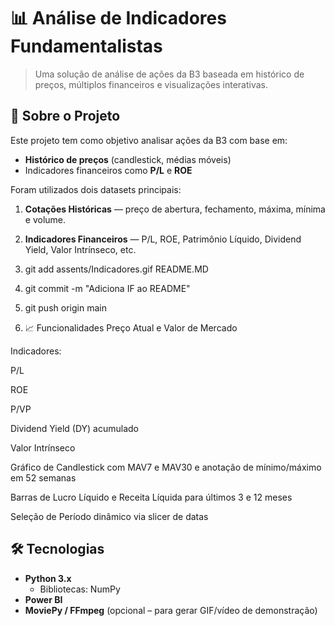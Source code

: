 # 📊 Análise de Indicadores Fundamentalistas

> Uma solução de análise de ações da B3 baseada em histórico de preços, múltiplos financeiros e visualizações interativas.
## 📝 Sobre o Projeto

Este projeto tem como objetivo analisar ações da B3 com base em:
- **Histórico de preços** (candlestick, médias móveis)  
- Indicadores financeiros como **P/L** e **ROE**  

Foram utilizados dois datasets principais:
1. **Cotações Históricas** — preço de abertura, fechamento, máxima, mínima e volume.  
2. **Indicadores Financeiros** — P/L, ROE, Patrimônio Líquido, Dividend Yield, Valor Intrínseco, etc.

3. git add assents/Indicadores.gif README.MD
4. git commit -m "Adiciona IF ao README"
5. git push origin main

6. 📈 Funcionalidades
Preço Atual e Valor de Mercado

Indicadores:

P/L

ROE

P/VP

Dividend Yield (DY) acumulado

Valor Intrínseco

Gráfico de Candlestick com MAV7 e MAV30 e anotação de mínimo/máximo em 52 semanas

Barras de Lucro Líquido e Receita Líquida para últimos 3 e 12 meses

Seleção de Período dinâmico via slicer de datas

## 🛠 Tecnologias

- **Python 3.x**  
  - Bibliotecas: NumPy  
- **Power BI**  
- **MoviePy / FFmpeg** (opcional – para gerar GIF/vídeo de demonstração)
